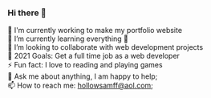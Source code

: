### Hi there 👋

🔭 I'm currently working to make my portfolio website<br>
🌱 I’m currently learning everything 🤣<br>
👯 I’m looking to collaborate with web development projects<br>
🥅 2021 Goals: Get a full time job as a web developer<br>
⚡ Fun fact: I love to reading and playing games<br>
💬 Ask me about anything, I am happy to help;<br>
📫 How to reach me: hollowsamff@aol.com;<br>

<!--
Connect with me:
 Please don't remove this: Grab your social icons from https://github.com/carlsednaoui/gitsocial -->

<!-- display the social media buttons in your README [![alt text][1.1]][1]
-->


<!-- links to social media icons -->
<!-- no need to change these -->

<!-- icons with padding [1.1]: http://i.imgur.com/tXSoThF.png (twitter icon with padding)-->



<!-- icons without padding -->

<!-- links to your social media accounts -->
<!-- update these accordingly [1]: http://www.twitter.com/carlsednaoui-->




<!-- Please don't remove this: Grab your social icons from https://github.com/carlsednaoui/gitsocial -->

<!--
**hollowsamff/hollowsamff** is a ✨ _special_ ✨ repository because its `README.md` (this file) appears on your GitHub profile.

Here are some ideas to get you started:

- 🔭 I’m currently working on ...
- 🌱 I’m currently learning ...
- 👯 I’m looking to collaborate on ...
- 🤔 I’m looking for help with ...
- 💬 Ask me about ...
- 📫 How to reach me: ...
- 😄 Pronouns: ...
- ⚡ Fun fact: ...
-->
